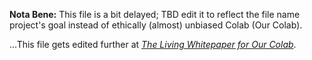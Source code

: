 **Nota Bene:** This file is a bit delayed; TBD edit it to reflect the file name project's goal instead of ethically (almost) unbiased Colab (Our Colab).

...This file gets edited further at [*The Living Whitepaper for Our Colab*](https://github.com/KDZDAO/KDZDAO/blob/main/OurColabLivingWhitepaper.md).
